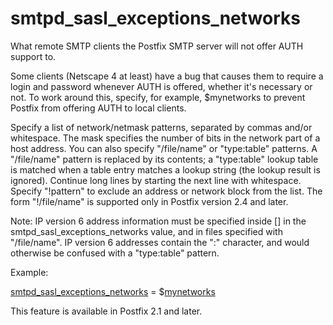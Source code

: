 # smtpd_sasl_exceptions_networks 


What remote SMTP clients the Postfix SMTP server will not offer
AUTH support to.



Some clients (Netscape 4 at least) have a bug that causes them to
require a login and password whenever AUTH is offered, whether it's
necessary or not. To work around this, specify, for example,
$mynetworks to prevent Postfix from offering AUTH to local clients.



Specify a list of network/netmask patterns, separated by commas
and/or whitespace. The mask specifies the number of bits in the
network part of a host address. You can also specify "/file/name" or
"type:table" patterns.  A "/file/name" pattern is replaced by its
contents; a "type:table" lookup table is matched when a table entry
matches a lookup string (the lookup result is ignored).  Continue
long lines by starting the next line with whitespace. Specify
"!pattern" to exclude an address or network block from the list.
The form "!/file/name" is supported only in Postfix version 2.4 and
later.  

 Note: IP version 6 address information must be specified inside
[] in the smtpd_sasl_exceptions_networks value, and in
files specified with "/file/name".  IP version 6 addresses contain
the ":" character, and would otherwise be confused with a "type:table"
pattern.  


Example:



<a href="postconf.5.html#smtpd_sasl_exceptions_networks">smtpd_sasl_exceptions_networks</a> = $<a href="postconf.5.html#mynetworks">mynetworks</a>



This feature is available in Postfix 2.1 and later.



